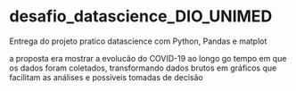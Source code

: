 # desafio_datascience_DIO_UNIMED
Entrega do projeto pratico datascience com Python, Pandas e matplot

a proposta era mostrar a evolucão do COVID-19 ao longo go tempo em que os dados foram coletados, transformando dados brutos em gráficos que facilitam as análises e possiveis tomadas de decisão
